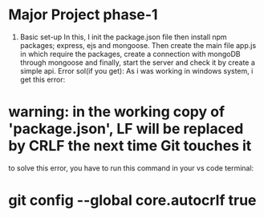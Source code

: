 # Major Project phase-1
1. Basic set-up
In this, I init the package.json file then install npm packages; express, ejs and mongoose.
Then create the main file app.js in which require the packages, create a connection with mongoDB through mongoose and finally, start the
server and check it by create a simple api.
Error sol(if you get): As i was working in windows system, i get this error: 
# warning: in the working copy of 'package.json', LF will be replaced by CRLF the next time Git touches it
to solve this error, you have to run this command in your vs code terminal:
# git config --global core.autocrlf true

  